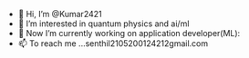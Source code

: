- 👋 Hi, I’m @Kumar2421
- 👀 I’m interested in quantum physics and ai/ml
- 🌱 Now I’m currently working on application developer(ML):
- 📫 To reach me ...senthil2105200124212gmail.com

